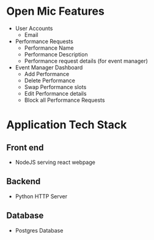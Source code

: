 # Open Mic Features 
- User Accounts
  - Email
- Performance Requests
  - Performance Name
  - Performance Description
  - Performance request details (for event manager)
- Event Manager Dashboard
  - Add Performance
  - Delete Performance
  - Swap Performance slots
  - Edit Performance details 
  - Block all Performance Requests

# Application Tech Stack

## Front end
- NodeJS serving react webpage

## Backend
- Python HTTP Server

## Database
- Postgres Database


